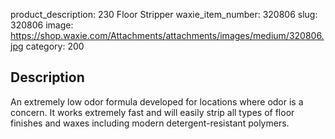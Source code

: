 product_description: 230 Floor Stripper
waxie_item_number: 320806
slug: 320806
image: https://shop.waxie.com/Attachments/attachments/images/medium/320806.jpg
category: 200

## Description
An extremely low odor formula developed for locations where odor is a concern. It works extremely fast and will easily strip all types of floor finishes and waxes including modern detergent-resistant polymers.
